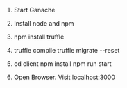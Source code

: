 1. Start Ganache

2. Install node and npm

3. npm install truffle

4. truffle compile
   truffle migrate --reset

5. cd client
   npm install
   npm run start

6. Open Browser. Visit localhost:3000
